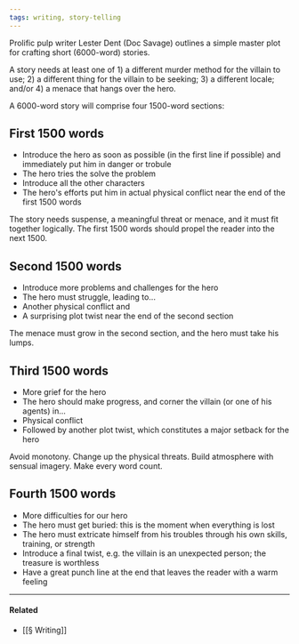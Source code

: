 ```yaml
---
tags: writing, story-telling
---
```


Prolific pulp writer Lester Dent (Doc Savage) outlines a simple master plot for
crafting short (6000-word) stories.

A story needs at least one of 1) a different murder method for the villain to
use; 2) a different thing for the villain to be seeking; 3) a different locale;
and/or 4) a menace that hangs over the hero.

A 6000-word story will comprise four 1500-word sections:

## First 1500 words

- Introduce the hero as soon as possible (in the first line if possible) and
  immediately put him in danger or trobule
- The hero tries the solve the problem
- Introduce all the other characters
- The hero's efforts put him in actual physical conflict near the end of the
  first 1500 words

The story needs suspense, a meaningful threat or menace, and it must fit
together logically. The first 1500 words should propel the reader into the
next 1500.

## Second 1500 words

- Introduce more problems and challenges for the hero
- The hero must struggle, leading to...
- Another physical conflict and
- A surprising plot twist near the end of the second section

The menace must grow in the second section, and the hero must take his lumps.

## Third 1500 words

- More grief for the hero
- The hero should make progress, and corner the villain (or one of his agents)
  in...
- Physical conflict
- Followed by another plot twist, which constitutes a major setback for the hero

Avoid monotony. Change up the physical threats. Build atmosphere with sensual
imagery. Make every word count.

## Fourth 1500 words

- More difficulties for our hero
- The hero must get buried: this is the moment when everything is lost
- The hero must extricate himself from his troubles through his own skills,
  training, or strength
- Introduce a final twist, e.g. the villain is an unexpected person; the
  treasure is worthless
- Have a great punch line at the end that leaves the reader with a warm feeling

---

#### Related

- [[§ Writing]]
